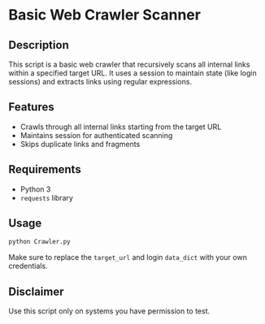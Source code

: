 # Basic Web Crawler Scanner

## Description
This script is a basic web crawler that recursively scans all internal links within a specified target URL. It uses a session to maintain state (like login sessions) and extracts links using regular expressions.

## Features
- Crawls through all internal links starting from the target URL
- Maintains session for authenticated scanning
- Skips duplicate links and fragments

## Requirements
- Python 3
- `requests` library

## Usage
```bash
python Crawler.py
```

Make sure to replace the `target_url` and login `data_dict` with your own credentials.

## Disclaimer
Use this script only on systems you have permission to test.
